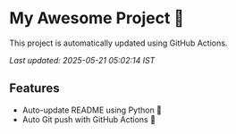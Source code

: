 # My Awesome Project 🚀

This project is automatically updated using GitHub Actions.

_Last updated: 2025-05-21 05:02:14 IST_

## Features
- Auto-update README using Python 🐍
- Auto Git push with GitHub Actions 🤖
